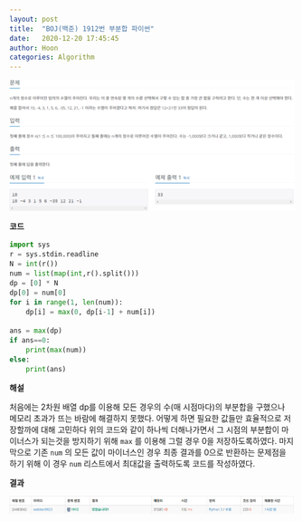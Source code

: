 ```yaml
---
layout: post
title:  "BOJ(백준) 1912번 부분합 파이썬"
date:   2020-12-20 17:45:45
author: Hoon
categories: Algorithm
---
```


![연속합문제.PNG](https://github.com/hoon-923/hoon-923.github.io/blob/master/_images/%EC%97%B0%EC%86%8D%ED%95%A9%EB%AC%B8%EC%A0%9C.PNG?raw=true)



**코드**

~~~python
import sys
r = sys.stdin.readline
N = int(r())
num = list(map(int,r().split()))
dp = [0] * N
dp[0] = num[0]
for i in range(1, len(num)):
	dp[i] = max(0, dp[i-1] + num[i])
	
ans = max(dp)
if ans==0:
	print(max(num))
else:
	print(ans)
~~~



**해설**

처음에는 2차원 배열 dp를 이용해 모든 경우의 수(매 시점마다)의 부분합을 구했으나 메모리 초과가 뜨는 바람에 해결하지 못했다. 어떻게 하면 필요한 값들만 효율적으로 저장할까에 대해 고민하다  위의 코드와 같이 하나씩 더해나가면서 그 시점의 부분합이 마이너스가 되는것을 방지하기 위해 `max` 를 이용해 그럴 경우 0을 저장하도록하였다. 마지막으로 기존 `num` 의 모든 값이 마이너스인 경우 최종 결과를 0으로 반환하는 문제점을 하기 위해 이 경우 `num` 리스트에서 최대값을 출력하도록 코드를 작성하였다.



**결과**

![연속합결과.PNG](https://github.com/hoon-923/hoon-923.github.io/blob/master/_images/%EC%97%B0%EC%86%8D%ED%95%A9%EA%B2%B0%EA%B3%BC.PNG?raw=true)

